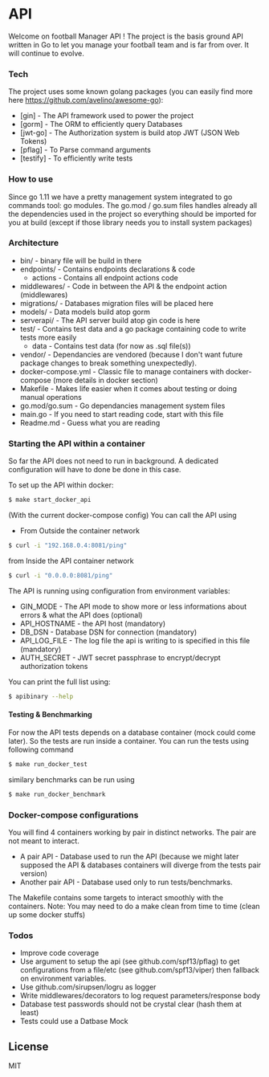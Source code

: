 # API

Welcome on football Manager API !
The project is the basis ground API written in Go to let you manage your football team and is far from over. It will continue to evolve.

### Tech

The project uses some known golang packages (you can easily find more here https://github.com/avelino/awesome-go):

* [gin] - The API framework used to power the project
* [gorm] - The ORM to efficiently query Databases
* [jwt-go] - The Authorization system is build atop JWT (JSON Web Tokens)
* [pflag] - To Parse command arguments
* [testify] - To efficiently write tests


### How to use
Since go 1.11 we have a pretty management system integrated to go commands tool: go modules.
The go.mod / go.sum files handles already all the dependencies used in the project so everything should be imported for you at build (except if those library needs you to install system packages)

### Architecture
* bin/ - binary file will be build in there
* endpoints/ - Contains endpoints declarations & code
    * actions - Contains all endpoint actions code
* middlewares/ - Code in between the API & the endpoint action (middlewares)
* migrations/ - Databases migration files will be placed here
* models/ - Data models build atop gorm
* serverapi/ - The API server build atop gin code is here
* test/ - Contains test data and a go package containing code to write tests more easily
    * data - Contains test data (for now as .sql file(s))
* vendor/ - Dependancies are vendored (because I don't want future package changes to break something unexpectedly).
* docker-compose.yml - Classic file to manage containers with docker-compose (more details in docker section)
* Makefile - Makes life easier when it comes about testing or doing manual operations
* go.mod/go.sum - Go dependancies management system files
* main.go - If you need to start reading code, start with this file
* Readme.md - Guess what you are reading

### Starting the API within a container
So far the API does not need to run in background. A dedicated configuration will have to done be done in this case.

To set up the API within docker:
```sh
$ make start_docker_api
```

(With the current docker-compose config) You can call the API using
* From Outside the container network
```sh
$ curl -i "192.168.0.4:8081/ping"
```
from Inside the API container network
```sh
$ curl -i "0.0.0.0:8081/ping"
```
The API is running using configuration from environment variables:
* GIN_MODE - The API mode to show more or less informations about errors & what the API does (optional)
* API_HOSTNAME - the API host (mandatory)
* DB_DSN - Database DSN for connection (mandatory)
* API_LOG_FILE - The log file the api is writing to is specified in this file (mandatory)
* AUTH_SECRET - JWT secret passphrase to encrypt/decrypt authorization tokens


You can print the full list using:
```sh
$ apibinary --help
```

#### Testing & Benchmarking
For now the API tests depends on a database container (mock could come later).
So the tests are run inside a container.
You can run the tests using following command
```sh
$ make run_docker_test
```
similary benchmarks can be run using
```sh
$ make run_docker_benchmark
```
### Docker-compose configurations
You will find 4 containers working by pair in distinct networks. The pair are not meant to interact.

* A pair API - Database used to run the API (because we might later supposed the API & databases containers will diverge from the tests pair version)
* Another pair API - Database used only to run tests/benchmarks.

The Makefile contains some targets to interact smoothly with the containers.
Note: You may need to do a make clean from time to time (clean up some docker stuffs)

### Todos

 - Improve code coverage
 - Use argument to setup the api (see github.com/spf13/pflag) to get configurations from a file/etc (see github.com/spf13/viper) then fallback on environment variables.
 - Use github.com/sirupsen/logru as logger
 - Write middlewares/decorators to log request parameters/response body
 - Database test passwords should not be crystal clear (hash them at least)
 - Tests could use a Datbase Mock

License
----

MIT
